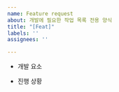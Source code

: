 ```yaml
---
name: Feature request
about: 개발에 필요한 작업 목록 전용 양식
title: "[Feat]"
labels: ''
assignees: ''

---
```


- 개발 요소


- 진행 상황
